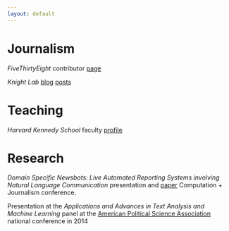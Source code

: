 ```yaml
---
layout: default
---
```

# Journalism

_FiveThirtyEight_ contributor [page](https://fivethirtyeight.com/contributors/dhrumil-mehta/)

_Knight Lab_ [blog](https://knightlab.northwestern.edu/2013/03/06/numbers-and-narriative-a-computer-scientist-at-nicar/index.html) [posts](https://knightlab.northwestern.edu/2014/04/08/how-a-young-developer-stumbled-in-to-journalism-and-then-landed-at-fivethirtyeight/)

# Teaching

_Harvard Kennedy School_ faculty [profile](https://www.hks.harvard.edu/faculty/dhrumil-mehta)

# Research

_Domain Specific Newsbots: Live Automated Reporting Systems involving Natural Language Communication_ presentation and [paper](http://journalism.stanford.edu/cj2016/files/Newsbots.pdf) Computation + Journalism conference.

Presentation at the _Applications and Advances in Text Analysis and Machine Learning_ panel at the [American Political Science Association](http://www.apsanet.org/portals/54/Files/Programs/FinalePDFFullProgramAPSA2014.pdf) national conference in 2014
